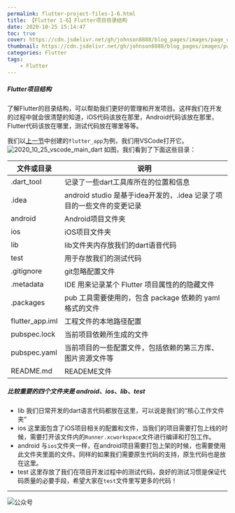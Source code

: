 ```yaml
---
permalink: flutter-project-files-1-6.html
title: 【Flutter 1-6】Flutter项目目录结构
date: 2020-10-25 15:14:47
toc: true
cover: https://cdn.jsdelivr.net/gh/johnson8888/blog_pages/images/page_conver_flutter_blue.jpeg
thumbnail: https://cdn.jsdelivr.net/gh/johnson8888/blog_pages/images/page_conver_flutter_blue.jpeg
categories: Flutter
tags:
    - Flutter
---
```


##### **Flutter项目结构**
了解Flutter的目录结构，可以帮助我们更好的管理和开发项目。这样我们在开发的过程中就会很清楚的知道，iOS代码该放在那里，Android代码该放在那里，Flutter代码该放在哪里，测试代码放在哪里等等。

我们以[上一节](http://fulade.me/2020/10/25/flutter-hello-word-1-5/)中创建的`flutter_app`为例，我们用VSCode打开它。 
![2020_10_25_vscode_main_dart](https://cdn.jsdelivr.net/gh/Johnson8888/blog_pages/images/2020_10_25_vscode_main_dart.png)
如图，我们看到了下面这些目录：  



| 文件或目录 | 说明 |
| ------ | ------ |
| .dart_tool | 记录了一些dart工具库所在的位置和信息 |
|.idea | android studio 是基于idea开发的，.idea 记录了项目的一些文件的变更记录 |
| android | Android项目文件夹 |
| ios | iOS项目文件夹 |
| lib | lib文件夹内存放我们的dart语音代码 |
| test | 用于存放我们的测试代码 |
| .gitignore | git忽略配置文件 |
| .metadata | IDE 用来记录某个 Flutter 项目属性的的隐藏文件 |
| .packages | pub 工具需要使用的，包含 package 依赖的 yaml 格式的文件 |
| flutter_app.iml | 工程文件的本地路径配置 |
| pubspec.lock | 当前项目依赖所生成的文件 |
| pubspec.yaml | 当前项目的一些配置文件，包括依赖的第三方库、图片资源文件等 |
| README.md | READEME文件 |



##### **比较重要的四个文件夹是 android、ios、lib、test**
- lib 
我们日常开发的dart语言代码都放在这里，可以说是我们的“核心工作文件夹”
- ios
这里面包含了iOS项目相关的配置和文件，当我们的项目需要打包上线的时候，需要打开该文件内的`Runner.xcworkspace`文件进行编译和打包工作。
- android 
与`ios`文件夹一样，在android项目需要打包上架的时候，也需要使用此文件夹里面的文件。同样的如果我们需要原生代码的支持，原生代码也是放在这里。
- test
这里存放了我们在项目开发过程中的测试代码，良好的测试习惯是保证代码质量的必要手段，希望大家在`test`文件里写更多的代码！


***  
![公众号](https://cdn.jsdelivr.net/gh/johnson8888/blog_pages/images/page_footer.jpg)